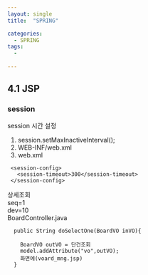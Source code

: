 ```yaml
---
layout: single
title:  "SPRING"

categories:
  - SPRING
tags:
  - 
  
---
```

4.1 JSP
---

### session

session 시간 설정

1. session.setMaxInactiveInterval();
2. WEB-INF/web.xml
3. web.xml
```
 <session-config>
   <session-timeout>300</session-timeout>
 </session-config>
```

상세조회  
seq=1  
dev=10  
BoardController.java  
```
  public String doSelectOne(BoardVO inVO){
  
    BoardVO outVO = 단건조회
    model.addAttribute("vo",outVO);
    화면에(voard_mng.jsp)
  }
```












